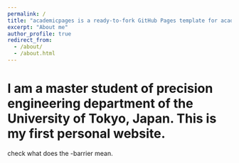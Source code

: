 ```yaml
---
permalink: /
title: "academicpages is a ready-to-fork GitHub Pages template for academic personal websites"
excerpt: "About me"
author_profile: true
redirect_from: 
  - /about/
  - /about.html
---
```



I am a master student of precision engineering department of the University of Tokyo, Japan. This is my first personal website.
======
check what does the -barrier mean.
